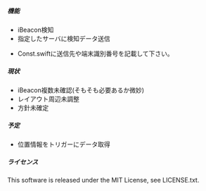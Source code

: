 ##### 機能
 - iBeacon検知
 - 指定したサーバに検知データ送信
  + Const.swiftに送信先や端末識別番号を記載して下さい。

##### 現状
 - iBeacon複数未確認(そもそも必要あるか微妙)
 - レイアウト周辺未調整
 - 方針未確定

##### 予定
 - 位置情報をトリガーにデータ取得

##### ライセンス
This software is released under the MIT License, see LICENSE.txt.